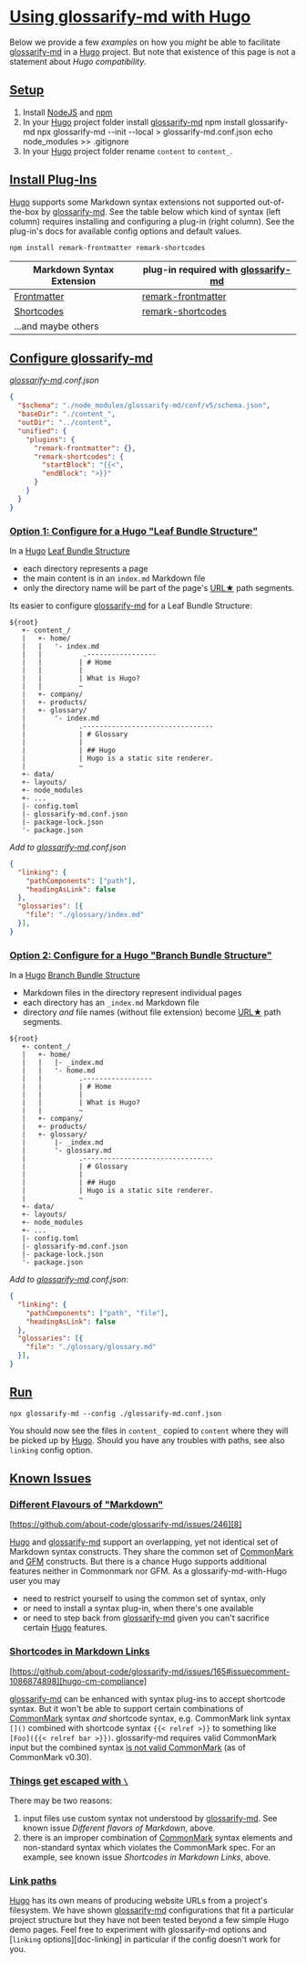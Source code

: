 # [Using glossarify-md with Hugo](#using-glossarify-md-with-hugo)

[hugo-page-bundles]: https://gohugo.io/content-management/page-bundles/

[hugo-frontmatter]: https://gohugo.io/content-management/front-matter/

[hugo-shortcodes]: https://gohugo.io/content-management/shortcodes/

[hugo-cm-compliance]: https://github.com/about-code/glossarify-md/issues/165#issuecomment-1086874898

Below we provide a few *examples* on how you *might* be able to facilitate [glossarify-md][1] in a [Hugo][2] project. But note that existence of this page is not a statement about *Hugo compatibility*.

## [Setup](#setup)

1.  Install [NodeJS][3] and [npm][4]
2.  In your [Hugo][2] project folder install [glossarify-md][1]
        npm install glossarify-md
        npx glossarify-md --init --local > glossarify-md.conf.json
        echo node_modules >> .gitignore
3.  In your [Hugo][2] project folder rename `content` to `content_`.

## [Install Plug-Ins](#install-plug-ins)

[Hugo][2] supports some Markdown syntax extensions not supported out-of-the-box by [glossarify-md][1]. See the table below which kind of syntax (left column) requires installing and configuring a plug-in (right column). See the plug-in's docs for available config options and default values.

    npm install remark-frontmatter remark-shortcodes

| Markdown Syntax Extension       | plug-in required with [glossarify-md][1] |
| ------------------------------- | ---------------------------------------- |
| [Frontmatter][hugo-frontmatter] | [remark-frontmatter][5]                  |
| [Shortcodes][hugo-shortcodes]   | [remark-shortcodes][6]                   |
| ...and maybe others             |                                          |

## [Configure glossarify-md](#configure-glossarify-md)

*[glossarify-md][1].conf.json*

```json
{
  "$schema": "./node_modules/glossarify-md/conf/v5/schema.json",
  "baseDir": "./content_",
  "outDir": "../content",
  "unified": {
    "plugins": {
      "remark-frontmatter": {},
      "remark-shortcodes": {
        "startBlock": "{{<",
        "endBlock": ">}}"
      }
    }
  }
}
```

### [Option 1: Configure for a Hugo "Leaf Bundle Structure"](#option-1-configure-for-a-hugo-leaf-bundle-structure)

In a [Hugo][2] [Leaf Bundle Structure][hugo-page-bundles]

*   each directory represents a page
*   the main content is in an `index.md` Markdown file
*   only the directory name will be part of the page's [URL★][7] path segments.

Its easier to configure [glossarify-md][1] for a Leaf Bundle Structure:

```
${root}
   +- content_/
   |   +- home/
   |   |   '- index.md
   |   |          .-----------------
   |   |         | # Home
   |   |         |
   |   |         | What is Hugo?
   |   |         ~
   |   +- company/
   |   +- products/
   |   +- glossary/
   |       '- index.md
   |             .--------------------------------
   |             | # Glossary
   |             |
   |             | ## Hugo
   |             | Hugo is a static site renderer.
   |             ~
   +- data/
   +- layouts/
   +- node_modules
   +- ...
   |- config.toml
   |- glossarify-md.conf.json
   |- package-lock.json
   '- package.json

```

*Add to [glossarify-md][1].conf.json*

```json
{
  "linking": {
    "pathComponents": ["path"],
    "headingAsLink": false
  },
  "glossaries": [{
    "file": "./glossary/index.md"
  }],
}
```

### [Option 2: Configure for a Hugo "Branch Bundle Structure"](#option-2-configure-for-a-hugo-branch-bundle-structure)

In a [Hugo][2] [Branch Bundle Structure][hugo-page-bundles]

*   Markdown files in the directory represent individual pages
*   each directory has an `_index.md` Markdown file
*   directory *and* file names (without file extension) become [URL★][7] path segments.

<!---->

    ${root}
       +- content_/
       |   +- home/
       |   |   |- _index.md
       |   |   '- home.md
       |   |         .-----------------
       |   |         | # Home
       |   |         |
       |   |         | What is Hugo?
       |   |         ~
       |   +- company/
       |   +- products/
       |   +- glossary/
       |       |- _index.md
       |       '- glossary.md
       |             .--------------------------------
       |             | # Glossary
       |             |
       |             | ## Hugo
       |             | Hugo is a static site renderer.
       |             ~
       +- data/
       +- layouts/
       +- node_modules
       +- ...
       |- config.toml
       |- glossarify-md.conf.json
       |- package-lock.json
       '- package.json

*Add to [glossarify-md][1].conf.json*:

```json
{
  "linking": {
    "pathComponents": ["path", "file"],
    "headingAsLink": false
  },
  "glossaries": [{
    "file": "./glossary/glossary.md"
  }],
}
```

## [Run](#run)

    npx glossarify-md --config ./glossarify-md.conf.json

You should now see the files in `content_` copied to `content` where they will be picked up by [Hugo][2]. Should you have any troubles with paths, see also `linking` config option.

## [Known Issues](#known-issues)

### [Different Flavours of "Markdown"](#different-flavours-of-markdown)

[https://github.com/about-code/glossarify-md/issues/246][8]

[Hugo][2] and [glossarify-md][1] support an overlapping, yet not identical set of Markdown syntax constructs. They share the common set of [CommonMark][9] and [GFM][10] constructs. But there is a chance Hugo supports additional features neither in Commonmark nor GFM. As a glossarify-md-with-Hugo user you may

*   need to restrict yourself to using the common set of syntax, only
*   or need to install a syntax plug-in, when there's one available
*   or need to step back from [glossarify-md][1] given you can't sacrifice certain [Hugo][2] features.

### [Shortcodes in Markdown Links](#shortcodes-in-markdown-links)

[https://github.com/about-code/glossarify-md/issues/165#issuecomment-1086874898][hugo-cm-compliance]

[glossarify-md][1] can be enhanced with syntax plug-ins to accept shortcode syntax. But it won't be able to support certain combinations of [CommonMark][9] syntax *and* shortcode syntax, e.g. CommonMark link syntax `[]()` combined with shortcode syntax `{{< relref >}}` to something like `[Foo]({{< relref bar >}})`. glossarify-md requires valid CommonMark input but the combined syntax [is not valid CommonMark][hugo-cm-compliance] (as of CommonMark v0.30).

### [Things get escaped with `\`](#things-get-escaped-with-)

There may be two reasons:

1.  input files use custom syntax not understood by [glossarify-md][1]. See known issue *Different flavors of Markdown*, above.
2.  there is an improper combination of [CommonMark][9] syntax elements and non-standard syntax which violates the CommonMark spec. For an example, see known issue *Shortcodes in Markdown Links*, above.

### [Link paths](#link-paths)

[Hugo][2] has its own means of producing website URLs from a project's filesystem. We have shown [glossarify-md][1] configurations that fit a particular project structure but they have not been tested beyond a few simple Hugo demo pages. Feel free to experiment with glossarify-md options and \[`linking` options]\[doc-linking] in particular if the config doesn't work for you.

[1]: https://github.com/about-code/glossarify-md "This project."

[2]: https://gohugo.io "A static website renderer compiling an HTML website from Markdown files."

[3]: https://nodejs.org

[4]: https://npmjs.com "Node Package Manager."

[5]: https://npmjs.com/package/remark-frontmatter "A remark syntax plug-in supporting pseudo-standard front-matter syntax."

[6]: https://www.npmjs.com/package/remark-shortcodes "A remark syntax plug-in supporting non-standard Hugo shortcodes syntax."

[7]: ./glossary.md#uri--url "Uniform Resource Identifier and Uniform Resource Locator are both the same thing, which is an ID with a syntax scheme://authority.tld/path/#fragment?query like https://my.org/foo/#bar?q=123."

[8]: https://github.com/about-code/glossarify-md/issues/246

[9]: https://commonmark.org "Effort on providing a minimal set of standardized Markdown syntax."

[10]: https://github.github.com/gfm/ "GitHub Flavoured Markdown"
